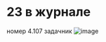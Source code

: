 # 23 в журнале
номер 4.107 задачник
![image](https://user-images.githubusercontent.com/113889686/197457422-94a0f22b-ae51-4746-99e4-c6a72187f1cb.png)
